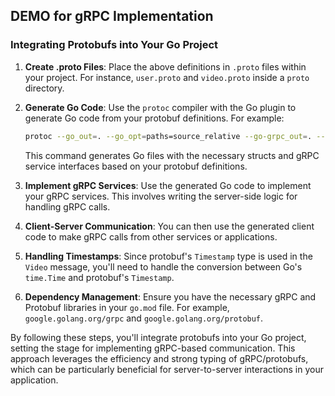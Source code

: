 ## DEMO for gRPC Implementation

### Integrating Protobufs into Your Go Project

1. **Create .proto Files**: Place the above definitions in `.proto` files within your project. For instance, `user.proto` and `video.proto` inside a `proto` directory.

2. **Generate Go Code**: Use the `protoc` compiler with the Go plugin to generate Go code from your protobuf definitions. For example:

   ```bash
   protoc --go_out=. --go_opt=paths=source_relative --go-grpc_out=. --go-grpc_opt=paths=source_relative proto/*.proto
   ```

   This command generates Go files with the necessary structs and gRPC service interfaces based on your protobuf definitions.

3. **Implement gRPC Services**: Use the generated Go code to implement your gRPC services. This involves writing the server-side logic for handling gRPC calls.

4. **Client-Server Communication**: You can then use the generated client code to make gRPC calls from other services or applications.

5. **Handling Timestamps**: Since protobuf's `Timestamp` type is used in the `Video` message, you'll need to handle the conversion between Go's `time.Time` and protobuf's `Timestamp`.

6. **Dependency Management**: Ensure you have the necessary gRPC and Protobuf libraries in your `go.mod` file. For example, `google.golang.org/grpc` and `google.golang.org/protobuf`.

By following these steps, you'll integrate protobufs into your Go project, setting the stage for implementing gRPC-based communication. This approach leverages the efficiency and strong typing of gRPC/protobufs, which can be particularly beneficial for server-to-server interactions in your application.